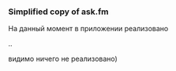 ### Simplified copy of ask.fm

На данный момент в приложении реализовано

..


видимо ничего не реализовано)

